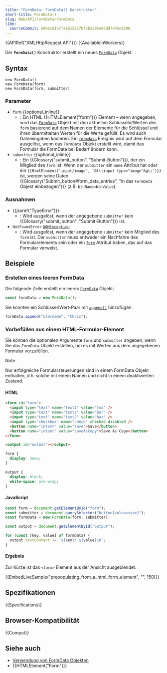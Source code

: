 ```yaml
---
title: "FormData: FormData() Konstruktor"
short-title: FormData()
slug: Web/API/FormData/FormData
l10n:
  sourceCommit: e9b6cd1b7fa8612257b72b2a85a96dd7d45c0200
---
```


{{APIRef("XMLHttpRequest API")}} {{AvailableInWorkers}}

Der **`FormData()`** Konstruktor erstellt ein neues [`FormData`](/de/docs/Web/API/FormData) Objekt.

## Syntax

```js-nolint
new FormData()
new FormData(form)
new FormData(form, submitter)
```

### Parameter

- `form` {{optional_inline}}
  - : Ein HTML {{HTMLElement("form")}} Element – wenn angegeben, wird das [`FormData`](/de/docs/Web/API/FormData) Objekt mit den aktuellen Schlüsseln/Werten des `form` basierend auf dem Namen der Elemente für die Schlüssel und ihren übermittelten Werten für die Werte gefüllt. Es wird auch Dateieingaben kodieren. Ein [`formdata`](/de/docs/Web/API/HTMLFormElement/formdata_event) Ereignis wird auf dem Formular ausgelöst, wenn das `FormData` Objekt erstellt wird, damit das Formular die FormData bei Bedarf ändern kann.
- `submitter` {{optional_inline}}
  - : Ein {{Glossary("submit_button", "Submit-Button")}}, der ein Mitglied des `form` ist. Wenn der `submitter` ein `name` Attribut hat oder ein `{{HtmlElement('input/image', '&lt;input type="image"&gt;')}}` ist, werden seine Daten {{Glossary("Submit_button#form_data_entries", "in das `FormData` Objekt einbezogen")}} (z.B. `btnName=btnValue`).

### Ausnahmen

- {{jsxref("TypeError")}}
  - : Wird ausgelöst, wenn der angegebene `submitter` kein {{Glossary("submit_button", "Submit-Button")}} ist.
- `NotFoundError` [`DOMException`](/de/docs/Web/API/DOMException)
  - : Wird ausgelöst, wenn der angegebene `submitter` kein Mitglied des `form` ist. Der `submitter` muss entweder ein Nachfahre des Formularelements sein oder ein [`form`](/de/docs/Web/HTML/Reference/Elements/input#form) Attribut haben, das auf das Formular verweist.

## Beispiele

### Erstellen eines leeren FormData

Die folgende Zeile erstellt ein leeres [`FormData`](/de/docs/Web/API/FormData) Objekt:

```js
const formData = new FormData();
```

Sie könnten ein Schlüssel/Wert-Paar mit [`append()`](/de/docs/Web/API/FormData/append) hinzufügen:

```js
formData.append("username", "Chris");
```

### Vorbefüllen aus einem HTML-Formular-Element

Sie können die optionalen Argumente `form` und `submitter` angeben, wenn Sie das `FormData` Objekt erstellen, um es mit Werten aus dem angegebenen Formular vorzufüllen.

> [!NOTE]
> Nur erfolgreiche Formularsteuerungen sind in einem FormData Objekt enthalten, d.h. solche mit einem Namen und nicht in einem deaktivierten Zustand.

#### HTML

```html
<form id="form">
  <input type="text" name="text1" value="foo" />
  <input type="text" name="text2" value="bar" />
  <input type="text" name="text2" value="baz" />
  <input type="checkbox" name="check" checked disabled />
  <button name="intent" value="save">Save</button>
  <button name="intent" value="saveAsCopy">Save As Copy</button>
</form>

<output id="output"></output>
```

```css hidden
form {
  display: none;
}

output {
  display: block;
  white-space: pre-wrap;
}
```

#### JavaScript

```js
const form = document.getElementById("form");
const submitter = document.querySelector("button[value=save]");
const formData = new FormData(form, submitter);

const output = document.getElementById("output");

for (const [key, value] of formData) {
  output.textContent += `${key}: ${value}\n`;
}
```

#### Ergebnis

Zur Kürze ist das `<form>` Element aus der Ansicht ausgeblendet.

{{EmbedLiveSample("prepopulating_from_a_html_form_element", "", 150)}}

## Spezifikationen

{{Specifications}}

## Browser-Kompatibilität

{{Compat}}

## Siehe auch

- [Verwendung von FormData Objekten](/de/docs/Web/API/XMLHttpRequest_API/Using_FormData_Objects)
- {{HTMLElement("Form")}}
